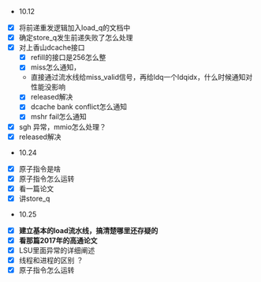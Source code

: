 - 10.12
- [x] 将前递重发逻辑加入load_q的文档中
- [x] 确定store_q发生前递失败了怎么处理
- [x] 对上香山dcache接口
   - [x] refill的接口是256怎么整
   - [x] miss怎么通知，
   - 直接通过流水线给miss_valid信号，再给ldq一个ldqidx，什么时候通知对性能没影响
   - [x] released解决
   - [x] dcache bank conflict怎么通知
   - [x] mshr fail怎么通知
- [x] sgh 异常，mmio怎么处理？
- [x] released解决

- 10.24
- [x] 原子指令是啥
- [x] 原子指令怎么运转
- [x] 看一篇论文
- [x] 讲store_q

- 10.25                                        
- [x] **建立基本的load流水线，搞清楚哪里还存疑的**
- [x] **看那篇2017年的高通论文**
- [x] LSU里面异常的详细阐述
- [x] 线程和进程的区别 ？
- [x] 原子指令怎么运转